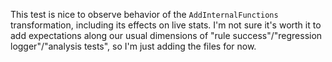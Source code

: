 This test is nice to observe behavior of the `AddInternalFunctions` transformation, including its effects on live stats.
I'm not sure it's worth it to add expectations along our usual dimensions of "rule success"/"regression logger"/"analysis tests", so I'm just adding the files for now.
